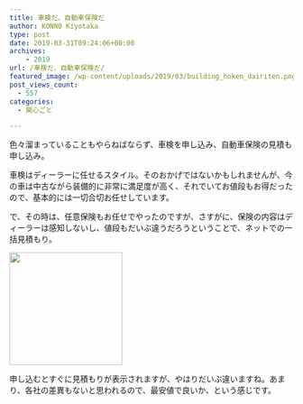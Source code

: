 ```yaml
---
title: 車検だ、自動車保険だ
author: KONNO Kiyotaka
type: post
date: 2019-03-31T09:24:06+00:00
archives:
    - 2019
url: /車検だ、自動車保険だ/
featured_image: /wp-content/uploads/2019/03/building_hoken_dairiten.png
post_views_count:
  - 557
categories:
  - 関心ごと

---
```

色々溜まっていることもやらねばならず、車検を申し込み、自動車保険の見積も申し込み。

車検はディーラーに任せるスタイル。そのおかげではないかもしれませんが、今の車は中古ながら装備的に非常に満足度が高く、それでいてお値段もお得だったので、基本的には一切合切お任せしています。

で、その時は、任意保険もお任せでやったのですが、さすがに、保険の内容はディーラーは感知しないし、値段もだいぶ違うだろうということで、ネットでの一括見積もり。

<a href="//af.moshimo.com/af/c/click?a_id=1393463&#038;p_id=1067&#038;pc_id=1544&#038;pl_id=16006&#038;guid=ON" target="_blank" rel="nofollow noopener noreferrer"><img src="https://i0.wp.com/image.moshimo.com/af-img/0303/000000016006.gif?resize=200%2C200" width="200" height="200" style="border:none;" data-recalc-dims="1" /></a><img src="//i.moshimo.com/af/i/impression?a_id=1393463&#038;p_id=1067&#038;pc_id=1544&#038;pl_id=16006" width="1" height="1" style="border:none;" /> 

申し込むとすぐに見積もりが表示されますが、やはりだいぶ違いますね。あまり、各社の差異もないと思われるので、最安値で良いか、という感じです。